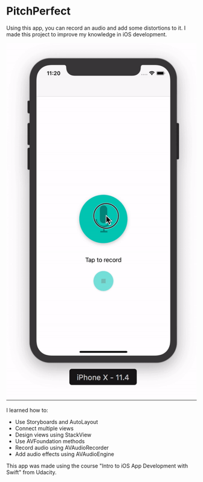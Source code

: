 # PitchPerfect

Using this app, you can record an audio and add some distortions to it.
I made this project to improve my knowledge in iOS development.

![PitchPerfect](https://github.com/rafaelcalunga/PitchPerfect/blob/master/pitchperfect.gif)

I learned how to:

- Use Storyboards and AutoLayout 
- Connect multiple views
- Design views using StackView
- Use AVFoundation methods
- Record audio using AVAudioRecorder
- Add audio effects using AVAudioEngine

This app was made using the course "Intro to iOS App Development with Swift" from Udacity.
